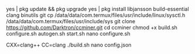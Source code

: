 yes | pkg update && pkg upgrade
yes | pkg install libjansson build-essential clang binutils git
cp /data/data/com.termux/files/usr/include/linux/sysctl.h /data/data/com.termux/files/usr/include/sys
git clone https://github.com/Darktron/ccminer.git
cd ccminer
chmod +x build.sh configure.sh autogen.sh start.sh
nano configure.sh


CXX=clang++ CC=clang ./build.sh
nano config.json
